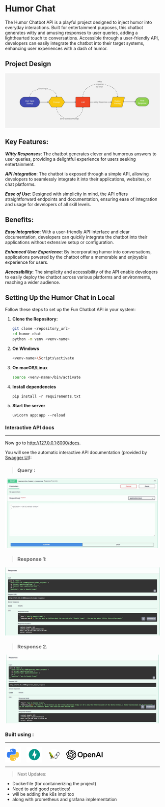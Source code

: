 # Humor Chat

The Humor Chatbot API is a playful project designed to inject humor into everyday interactions. Built for entertainment purposes, this chatbot generates witty and amusing responses to user queries, adding a lighthearted touch to conversations. Accessible through a user-friendly API, developers can easily integrate the chatbot into their target systems, enhancing user experiences with a dash of humor.

## Project Design 
![Project Design](assets/humor-chat-flow.jpg)


## Key Features:

***Witty Responses***: The chatbot generates clever and humorous answers to user queries, providing a delightful experience for users seeking entertainment.

***API Integration***: The chatbot is exposed through a simple API, allowing developers to seamlessly integrate it into their applications, websites, or chat platforms.

***Ease of Use***: Designed with simplicity in mind, the API offers straightforward endpoints and documentation, ensuring ease of integration and usage for developers of all skill levels.


## Benefits:

***Easy Integration***: With a user-friendly API interface and clear documentation, developers can quickly integrate the chatbot into their applications without extensive setup or configuration.

***Enhanced User Experience***: By incorporating humor into conversations, applications powered by the chatbot offer a memorable and enjoyable experience for users.

***Accessibility***: The simplicity and accessibility of the API enable developers to easily deploy the chatbot across various platforms and environments, reaching a wider audience.

## Setting Up the Humor Chat in Local

Follow these steps to set up the Fun Chatbot API in your system:

1. **Clone the Repository:**
    ```bash
    git clone <repository_url>
    cd humor-chat
    python -m venv <venv-name>
2. **On Windows**
    ```bash
    <venv-name>\Scripts\activate
    ```
3. **On macOS/Linux**
    ```bash
    source <venv-name>/bin/activate
    ```
4. **Install dependencies**
    ```
    pip install -r requirements.txt
    ```
5. **Start the server**
    ```
    uvicorn app:app --reload
    ```
### Interactive API docs
***

Now go to <a href="http://127.0.0.1:8000/docs" class="external-link" target="_blank">http://127.0.0.1:8000/docs</a>.

You will see the automatic interactive API documentation (provided by <a href="https://github.com/swagger-api/swagger-ui" class="external-link" target="_blank">Swagger UI</a>):

> ### Query :
![Swagger UI](assets/query.JPG)

> ### Response 1:
![Swagger UI](assets/response.JPG)
> ### Response 2. 
![Swagger UI](assets/response-2.JPG)

### Built using :
***
<div style="display: flex; justify-content: left; align-items: center;">
  <div style="display: flex; flex-direction: column; align-items: center; margin-right: 20px;">
    <img src="assets/python.png" width="50"/>
  </div>
  <div style="display: flex; flex-direction: column; align-items: center; margin-right: 20px;">
    <img src="assets/fastapi.png" width="50"/>
  </div>
  <div style="display: flex; flex-direction: column; align-items: center; margin-right: 20px;">
    <img style="border-radius:50%;" src="assets/langchain.png" width="39" height="39"/>
  </div>
  <div style="display: flex; flex-direction: column; align-items: center;">
    <img src="assets/OpenAI_Logo.svg" width="120"/>
  </div>
</div>

***
> Next Updates:
- Dockerfile (for containerizing the project) 
- Need to add good practices!
- will be adding the k8s impl too
- along with prometheus and grafana implementation
